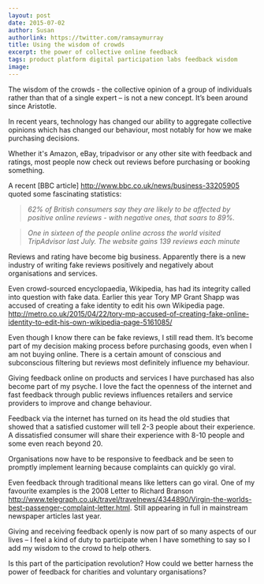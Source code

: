 ```yaml
---
layout: post
date: 2015-07-02
author: Susan
authorlink: https://twitter.com/ramsaymurray
title: Using the wisdom of crowds
excerpt: the power of collective online feedback
tags: product platform digital participation labs feedback wisdom
image: 
---
```

The wisdom of the crowds - the collective opinion of a group of individuals rather than that of a single expert – is not a new concept.  It’s been around since Aristotle.

In recent years, technology has changed our ability to aggregate collective opinions which has changed our behaviour, most notably for how we make purchasing decisions.

Whether it's Amazon, eBay, tripadvisor or any other site with feedback and ratings, most people now check out reviews before purchasing or booking something.

A recent [BBC article] http://www.bbc.co.uk/news/business-33205905 quoted some fascinating statistics:

> *62% of British consumers say they are likely to be affected by positive online reviews - with negative ones, that soars to 89%.*

> *One in sixteen of the people online across the world visited TripAdvisor last July. The website gains 139 reviews each minute*

Reviews and rating have become big business.  Apparently there is a new industry of writing fake reviews positively and negatively about organisations and services.

Even crowd-sourced encyclopaedia, Wikipedia, has had its integrity called into question with fake data.  Earlier this year Tory MP Grant Shapp was accused of creating a fake identity to edit his own Wikipedia page.  http://metro.co.uk/2015/04/22/tory-mp-accused-of-creating-fake-online-identity-to-edit-his-own-wikipedia-page-5161085/

Even though I know there can be fake reviews, I still read them.  It’s become part of my decision making process before purchasing goods, even when I am not buying online. There is a certain amount of conscious and subconscious filtering but reviews most definitely influence my behaviour.

Giving feedback online on products and services I have purchased has also become part of my psyche.  I love the fact the openness of the internet and fast feedback through public reviews influences retailers and service providers to improve and change behaviour.

Feedback via the internet has turned on its head the old studies that showed  that a satisfied customer will tell 2-3 people about their experience. A dissatisfied consumer will share their experience  with 8-10 people and some even reach beyond 20.

Organisations now have to be responsive to feedback and be seen to promptly implement learning because complaints can quickly go viral.

Even feedback through traditional means like letters can go viral.  One of my favourite examples is the 2008 Letter to Richard Branson http://www.telegraph.co.uk/travel/travelnews/4344890/Virgin-the-worlds-best-passenger-complaint-letter.html.  Still appearing in full in mainstream newspaper articles last year.
 
Giving and receiving feedback openly is now part of so many aspects of our lives – I feel a kind of duty to participate when I have something to say so I add my wisdom to the crowd to help others.  

Is this part of the participation revolution?  How could we better harness the power of feedback for charities and voluntary organisations?
